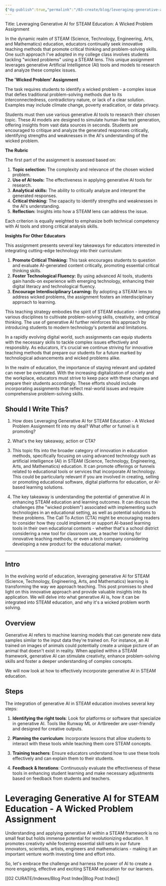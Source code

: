 ```yaml
---
{"dg-publish":true,"permalink":"/03-create/blog/leveraging-generative-ai-for-steam-education-a-wicked-problem-assignment/","tags":["ai","generative-ai","steam","wicked-problems"]}
---
```




Title: Leveraging Generative AI for STEAM Education: A Wicked Problem Assignment

In the dynamic realm of STEAM (Science, Technology, Engineering, Arts, and Mathematics) education, educators continually seek innovative teaching methods that promote critical thinking and problem-solving skills. One such approach I've adopted in my college class involves students tackling "wicked problems" using a STEAM lens. This unique assignment leverages generative Artificial Intelligence (AI) tools and models to research and analyze these complex issues.

**The 'Wicked Problem' Assignment**

The task requires students to identify a wicked problem - a complex issue that defies traditional problem-solving methods due to its interconnectedness, contradictory nature, or lack of a clear solution. Examples may include climate change, poverty eradication, or data privacy. 

Students must then use various generative AI tools to research their chosen topic. These AI models are designed to simulate human-like text generation, offering insights from vast data sources in seconds. Students are encouraged to critique and analyze the generated responses critically, identifying strengths and weaknesses in the AI's understanding of the wicked problem.

**The Rubric**

The first part of the assignment is assessed based on:

1. **Topic selection:** The complexity and relevance of the chosen wicked problem.
2. **Use of AI tools:** The effectiveness in applying generative AI tools for research.
3. **Analytical skills:** The ability to critically analyze and interpret the generated responses.
4. **Critical thinking:** The capacity to identify strengths and weaknesses in the AI's understanding.
5. **Reflection:** Insights into how a STEAM lens can address the issue.

Each criterion is equally weighted to emphasize both technical competency with AI tools and strong critical analysis skills.

**Insights For Other Educators**

This assignment presents several key takeaways for educators interested in integrating cutting-edge technology into their curriculum:

1. **Promote Critical Thinking:** This task encourages students to question and evaluate AI-generated content critically, promoting essential critical thinking skills.
2. **Foster Technological Fluency:** By using advanced AI tools, students gain hands-on experience with emerging technology, enhancing their digital literacy and technological fluency.
3. **Encourage Interdisciplinary Learning:** By adopting a STEAM lens to address wicked problems, the assignment fosters an interdisciplinary approach to learning.

This teaching strategy embodies the spirit of STEAM education - integrating various disciplines to cultivate problem-solving skills, creativity, and critical thinking. The use of generative AI further reinforces this approach by introducing students to modern technology's potential and limitations.

In a rapidly evolving digital world, such assignments can equip students with the necessary skills to tackle complex issues effectively and responsibly. As educators, it's crucial we continue striving for innovative teaching methods that prepare our students for a future marked by technological advancements and wicked problems alike.

 In the realm of education, the importance of staying relevant and updated can never be overstated. With the increasing digitalization of society and the workplace, educators must strive to keep pace with these changes and prepare their students accordingly. These efforts should include incorporating assignments that reflect real-world issues and require comprehensive problem-solving skills.



## Should I Write This? 
1. How does Leveraging Generative AI for STEAM Education - A Wicked Problem Assignment fit into my deal? What offer or funnel is it promoting? 
2. What's the key takeaway, action or CTA?

1. This topic fits into the broader category of innovation in education methods, specifically focusing on using advanced technology such as artificial intelligence (AI) in STEAM (Science, Technology, Engineering, Arts, and Mathematics) education. It can promote offerings or funnels related to educational tools or services that incorporate AI technology. This could be particularly relevant if you are involved in creating, selling or promoting educational software, digital platforms for education, or AI-based learning solutions.

2. The key takeaway is understanding the potential of generative AI in enhancing STEAM education and learning outcomes. It can discuss the challenges (the "wicked problem") associated with implementing such technologies in an educational setting, as well as potential solutions to these problems. The Call To Action (CTA) might be encouraging readers to consider how they could implement or support AI-based learning tools in their own educational contexts - whether that's a school district considering a new tool for classroom use, a teacher looking for innovative teaching methods, or even a tech company considering developing a new product for the educational market.

---

## Intro
In the evolving world of education, leveraging generative AI for STEAM (Science, Technology, Engineering, Arts, and Mathematics) learning is transforming the way we approach teaching. This post promises to shed light on this innovative approach and provide valuable insights into its application. We will delve into what generative AI is, how it can be integrated into STEAM education, and why it's a wicked problem worth solving.

## Overview
Generative AI refers to machine learning models that can generate new data samples similar to the input data they're trained on. For instance, an AI trained on images of animals could potentially create a unique picture of an animal that doesn't exist in reality. When applied within a STEAM framework, generative AI can stimulate creativity, enhance problem-solving skills and foster a deeper understanding of complex concepts.

We will now look at how to effectively incorporate generative AI in STEAM education.

## Steps
The integration of generative AI in STEAM education involves several key steps:

1. **Identifying the right tools**: Look for platforms or software that specialize in generative AI. Tools like Runway ML or Artbreeder are user-friendly and designed for creative outputs.

2. **Planning the curriculum**: Incorporate lessons that allow students to interact with these tools while teaching them core STEAM concepts.

3. **Training teachers**: Ensure educators understand how to use these tools effectively and can explain them to their students.

4. **Feedback & Iterations**: Continuously evaluate the effectiveness of these tools in enhancing student learning and make necessary adjustments based on feedback from students and teachers.

# Leveraging Generative AI for STEAM Education - A Wicked Problem Assignment
Understanding and applying generative AI within a STEAM framework is no small feat but holds immense potential for revolutionizing education. It promotes creativity while fostering essential skill sets in our future innovators, scientists, artists, engineers and mathematicians - making it an important venture worth investing time and effort into.

So, let's embrace the challenge and harness the power of AI to create a more engaging, effective and exciting STEAM education for our learners. 





[[02 CURATE/Indexes/Blog Post Index\|Blog Post Index]]